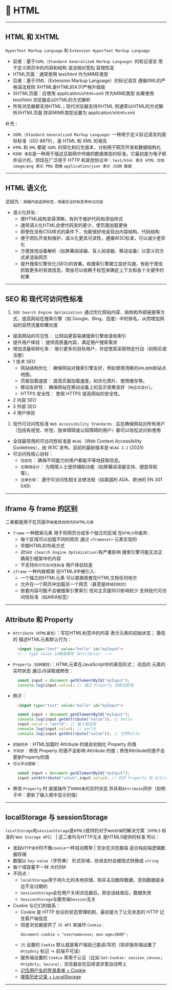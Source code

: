 # 📑 HTML
---
## HTML 和 XHTML
`HyperText Markup Language` 和 `Extension HyperText Markup Language`
* 前者：基于`SGML（Standard Generalized Markup Language）`的标记语言 用于定义网页中的内容和结构 语法相对宽松 容错性高
* HTML页面：通常使用 text/html 作为MIME类型
* 后者：基于XML（Extension Markup
 Language）的标记语言 遵循XML的严格语法规则 XHTML是HTML的4.01严格升级版
* XHTML页面：应使用 application/xhtml+xml 作为MIME类型 如果使用text/html 浏览器会以HTML的方式解析
* 所有浏览器都支持HTML；现代浏览器支持XHTML 但通常以HTML的方式解析XHTML页面 除非MIME类型设置为 application/xhtml+xml 

补充：
* `SGML（Standard Generalized Markup Language）`一种用于定义标记语言的国际标准（ISO 8879），是 HTML 和 XML 的祖先
* `HTML` 和 `XML` 都是 `SGML` 的简化和衍生版本，分别用于网页开发和数据结构化
* `MIME 类型`是一种用于描述互联网中传输的数据类型的标准。它最初是为电子邮件设计的，但现在广泛用于 HTTP 和其他协议中：`text/html 表示 HTML 文档` `image/png 表示 PNG 图像` `application/json 表示 JSON 数据`
---
## HTML 语义化
总结为：`根据内容选择标签，用最恰当的标签来标记内容`
- 语义化好处 :
  - 使HTML结构变得清晰，有利于维护代码和添加样式
  - 通常语义化HTML会使代码变的更少，使页面加载更快
  - 即使在没有CSS样式的条件下，也能很好地呈现出内容结构、代码结构
  - 便于团队开发和维护，语义化更具可读性，遵循W3C标准，可以减少差异化
  - 方便其他设备解析（如屏幕阅读器、盲人阅读器、移动设备）以意义的方式来渲染网页
  - 提升搜索引擎优化(SEO)的效果。和搜索引擎建立良好沟通，有助于爬虫抓取更多的有效信息，爬虫可以依赖于标签来确定上下文和各个关键字的权重
---
## SEO 和 现代可访问性标准
1. `SEO Search Engine Optimization`: 通过优化网站内容、结构和外部链接等方式，提高网站在搜索引擎（如 Google、Bing、百度）中的排名，从而增加网站的自然流量和曝光度
- 提高网站的可见性： 让网站更容易被搜索引擎收录和索引
- 提升用户体验： 提供高质量内容，满足用户搜索需求
- 增加流量和转化率： 吸引更多的目标用户，并促使其采取特定行动（如购买或注册）
- 1 技术 SEO
  - 网站结构优化： 确保网站对搜索引擎友好，例如使用清晰的`URL结构`和站点地图。
  - 页面加载速度： 提高页面加载速度，如优化图片、使用缓存等。
  - 移动友好性： 确保网站在移动设备上的显示效果良好（`响应式设计`）。
  - HTTPS 安全性： 使用 HTTPS 提高网站的安全性。
- 2 内容 SEO
- 3 外部 SEO
- 4 用户体验
1. 现代可访问性标准 `Web Accessibility Standards` : 旨在确保网站对所有用户（包括有视觉、听觉、肢体障碍或认知障碍的用户）都可以轻松访问和使用
- 全球最常用的可访问性标准是 `WCAG`（Web Content Accessibility Guidelines），由 W3C 发布。目前的最新版本是 `WCAG 2.1` (2025)
- 可访问性核心目标：
  - `包容性`： 确保不同能力的用户都能平等地获取信息。
  - `无障碍设计`： 为残障人士提供辅助功能（如屏幕阅读器支持、键盘导航等）。
  - `法律合规`： 遵守可访问性相关法律法规（如美国的 ADA、欧洲的 EN 301 549）
---
## iframe 与 frame 的区别
二者都是用于在页面中`嵌套其他网页的HTML元素`
* `frame` 一种框架元素 用于将网页分成多个独立的区域 在`HTML5`中废弃:
  * 每个区域可以加载不同的网页 通过 `<frameset>` 元素实现的
  * 早期HTML的布局方式 
  * 对`SEO (Search Engine Optimization)`有严重影响 搜索引擎可能无法正确索引框架中的内容
  * 不支持`现代可访问性标准` 用户体验较差
* `iframe` 一种内联框架 在HTML4中被引入:
  * 一个独立的HTML元素 可以直接嵌套在HTML文档任何地方
  * 允许在一个网页中加载另一个网页（甚至是`跨域的网页`）
  * 嵌套内容可能不会被搜索引擎索引 但对主页面SEO影响较少 支持现代可访问性标准（如ARIA标签）
---
## Attribute 和 Property
* `Attribute（HTML属性）`：写在HTML标签中的内容 表示元素的初始状态； 静态的 描述HTML元素默认行为：
    ```html
      <input type="text" value="hello" id="myInput">
      <!-- type value id都是属性（Attribute） -->
    ```
* `Property（DOM属性）`：HTML元素在JavaScript中的表现形式； 动态的 元素的实时状态 通过JS读取或修改：   
    ```js
      const input = document.getElementById("myInput");
      console.log(input.value); // 通过 Property 获取当前值
    ```
* 例子：
    ```html
      <input type="text" value="hello" id="myInput">
    ```
    ```js
      const input = document.getElementById("myInput");
      console.log(input.getAttribute("value")); // hello
      input.value = "world"; // 输入框也变
      console.log(input.value); // world
      console.log(input.getAttribute("value")); // 仍然hello
    ```
* `初始同步`：HTML加载时 Attribute 的值会初始化 Property 的值
* `不同步`：修改 Property 的值不会影响 Attribute 的值；修改Attribute的值不会更新Property的值
* `可以手动更新`：
    ```js
      const input = document.getElementById("myInput");
      input.setAttribute("value",input.value); // 同步 Property 到 Attribute
    ```
* 修改 `Property` 时 直接操作了`DOM对象`的实时状态 并非和`Attribute`同步（如例子中：更新了输入框中显示的值）
---
## localStorage 与 sessionStorage
`localStorage`和`sessionStorage`是`HTML5`提供的对于`Web存储`的解决方案（`HTML5` 标准的 `Web Storage API`） | 这二者均与HTTP无关 是HTML5提供的标准 所以：
- 发起`HTTP请求`时不像`cookie`一样自动携带 | 完全在浏览器端 适合纯前端逻辑数据存储
- 数据以 `key-value`（字符串） 形式存储，存进去时会被隐式转换成 `string`
- 每个域容量不一样 大约5M
- 不同点：
  - `localStorage`用于持久化的本地存储，除非主动删除数据，否则数据是永远不会过期的
  - `SessionStorage`会在用户关闭浏览器后，即会话结束后，数据失效
  - `SessionStorage`与服务端`Session`无关
- Cookie 与它们的联系：
  - Cookie 是 HTTP 协议的状态管理机制，最初是为了让无状态的 HTTP 记住客户端信息
  - 但是浏览器提供了 `JS API` 来操作 `Cookie` :
    ```
    document.cookie = "username=xxx; max-age=3600";
    ```
  - `JS` 设置的 `Cookie` 默认就是客户端自己能读/写的（除非服务端设置了 `HttpOnly` 标记 → 前端不可读）
  - 服务端设置的 `Cookie` 常用于认证（比如 `Set-Cookie: session_id=xxx; HttpOnly; Secure`），浏览器会在后续请求里自动带上
  - [记住用户名的登录表单 + Cookie](./3HTML/cookie.html)
  - [搜索历史记录 + LocalStorage](./3HTML/localStorage.html)
---